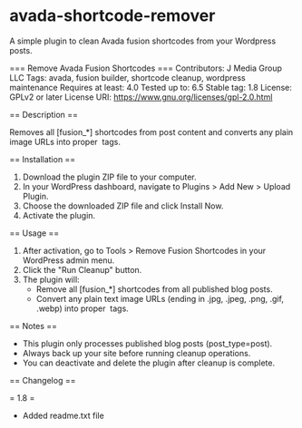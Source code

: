 # avada-shortcode-remover
A simple plugin to clean Avada fusion shortcodes from your Wordpress posts.

=== Remove Avada Fusion Shortcodes ===
Contributors: J Media Group LLC
Tags: avada, fusion builder, shortcode cleanup, wordpress maintenance
Requires at least: 4.0
Tested up to: 6.5
Stable tag: 1.8
License: GPLv2 or later
License URI: https://www.gnu.org/licenses/gpl-2.0.html

== Description ==

Removes all [fusion_*] shortcodes from post content and converts any plain image URLs into proper <img> tags.

== Installation ==

1. Download the plugin ZIP file to your computer.
2. In your WordPress dashboard, navigate to Plugins > Add New > Upload Plugin.
3. Choose the downloaded ZIP file and click Install Now.
4. Activate the plugin.

== Usage ==

1. After activation, go to Tools > Remove Fusion Shortcodes in your WordPress admin menu.
2. Click the "Run Cleanup" button.
3. The plugin will:
    - Remove all [fusion_*] shortcodes from all published blog posts.
    - Convert any plain text image URLs (ending in .jpg, .jpeg, .png, .gif, .webp) into proper <img> tags.

== Notes ==

- This plugin only processes published blog posts (post_type=post).
- Always back up your site before running cleanup operations.
- You can deactivate and delete the plugin after cleanup is complete.

== Changelog ==

= 1.8 =
* Added readme.txt file

